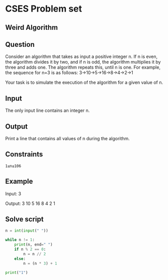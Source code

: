 # CSES Problem set

## Weird Algorithm

## Question

Consider an algorithm that takes as input a positive integer n. If n is even, the algorithm divides it by two, and if n is odd, the algorithm multiplies it by three and adds one. The algorithm repeats this, until n is one. For example, the sequence for n=3 is as follows:
3→10→5→16→8→4→2→1

Your task is to simulate the execution of the algorithm for a given value of n.

## Input

The only input line contains an integer n.

## Output

Print a line that contains all values of n during the algorithm.

 ## Constraints

    1≤n≤106


## Example

Input:
3

Output:
3 10 5 16 8 4 2 1


## Solve script
```python
n = int(input(" "))

while n != 1:
    print(n, end=" ")
    if n % 2 == 0:
        n = n // 2
    else:
        n = (n * 3) + 1

print("1")
```

